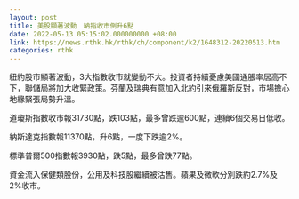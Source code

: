 ```yaml
---
layout: post
title: 美股顯著波動　納指收市倒升6點
date: 2022-05-13 05:15:02.000000000 +08:00
link: https://news.rthk.hk/rthk/ch/component/k2/1648312-20220513.htm
categories: rthk
---
```


紐約股市顯著波動，3大指數收市就變動不大。投資者持續憂慮美國通脹率居高不下，聯儲局將加大收緊政策。芬蘭及瑞典有意加入北約引來俄羅斯反對，市場擔心地緣緊張局勢升溫。

道瓊斯指數收市報31730點，跌103點，最多曾跌逾600點，連續6個交易日低收。

納斯達克指數報11370點，升6點，一度下跌逾2%。

標準普爾500指數報3930點，跌5點，最多曾跌77點。

資金流入保健類股份，公用及科技股繼續被沽售。蘋果及微軟分別跌約2.7%及2%收市。
